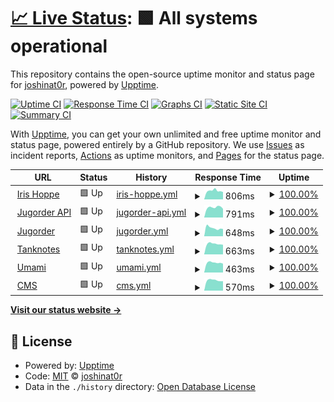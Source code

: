 # [📈 Live Status](https://joshinat0r.github.io/uptime): <!--live status--> **🟩 All systems operational**

This repository contains the open-source uptime monitor and status page for [joshinat0r](https://joshinat0r.github.io/uptime), powered by [Upptime](https://github.com/upptime/upptime).

[![Uptime CI](https://github.com/koj-co/upptime/workflows/Uptime%20CI/badge.svg)](https://github.com/koj-co/upptime/actions?query=workflow%3A%22Uptime+CI%22)
[![Response Time CI](https://github.com/koj-co/upptime/workflows/Response%20Time%20CI/badge.svg)](https://github.com/koj-co/upptime/actions?query=workflow%3A%22Response+Time+CI%22)
[![Graphs CI](https://github.com/koj-co/upptime/workflows/Graphs%20CI/badge.svg)](https://github.com/koj-co/upptime/actions?query=workflow%3A%22Graphs+CI%22)
[![Static Site CI](https://github.com/koj-co/upptime/workflows/Static%20Site%20CI/badge.svg)](https://github.com/koj-co/upptime/actions?query=workflow%3A%22Static+Site+CI%22)
[![Summary CI](https://github.com/koj-co/upptime/workflows/Summary%20CI/badge.svg)](https://github.com/koj-co/upptime/actions?query=workflow%3A%22Summary+CI%22)

With [Upptime](https://upptime.js.org), you can get your own unlimited and free uptime monitor and status page, powered entirely by a GitHub repository. We use [Issues](https://github.com/joshinat0r/uptime/issues) as incident reports, [Actions](https://github.com/joshinat0r/uptime/actions) as uptime monitors, and [Pages](https://joshinat0r.github.io/uptime) for the status page.

<!--start: status pages-->
<!-- This summary is generated by Upptime (https://github.com/upptime/upptime) -->
<!-- Do not edit this manually, your changes will be overwritten -->
<!-- prettier-ignore -->
| URL | Status | History | Response Time | Uptime |
| --- | ------ | ------- | ------------- | ------ |
| <img alt="" src="https://favicons.githubusercontent.com/irishoppe.com" height="13"> [Iris Hoppe](https://irishoppe.com) | 🟩 Up | [iris-hoppe.yml](https://github.com/joshinat0r/uptime/commits/HEAD/history/iris-hoppe.yml) | <details><summary><img alt="Response time graph" src="./graphs/iris-hoppe/response-time-week.png" height="20"> 806ms</summary><br><a href="https://joshinat0r.github.io/uptime/history/iris-hoppe"><img alt="Response time 943" src="https://img.shields.io/endpoint?url=https%3A%2F%2Fraw.githubusercontent.com%2Fjoshinat0r%2Fuptime%2FHEAD%2Fapi%2Firis-hoppe%2Fresponse-time.json"></a><br><a href="https://joshinat0r.github.io/uptime/history/iris-hoppe"><img alt="24-hour response time 698" src="https://img.shields.io/endpoint?url=https%3A%2F%2Fraw.githubusercontent.com%2Fjoshinat0r%2Fuptime%2FHEAD%2Fapi%2Firis-hoppe%2Fresponse-time-day.json"></a><br><a href="https://joshinat0r.github.io/uptime/history/iris-hoppe"><img alt="7-day response time 806" src="https://img.shields.io/endpoint?url=https%3A%2F%2Fraw.githubusercontent.com%2Fjoshinat0r%2Fuptime%2FHEAD%2Fapi%2Firis-hoppe%2Fresponse-time-week.json"></a><br><a href="https://joshinat0r.github.io/uptime/history/iris-hoppe"><img alt="30-day response time 1040" src="https://img.shields.io/endpoint?url=https%3A%2F%2Fraw.githubusercontent.com%2Fjoshinat0r%2Fuptime%2FHEAD%2Fapi%2Firis-hoppe%2Fresponse-time-month.json"></a><br><a href="https://joshinat0r.github.io/uptime/history/iris-hoppe"><img alt="1-year response time 943" src="https://img.shields.io/endpoint?url=https%3A%2F%2Fraw.githubusercontent.com%2Fjoshinat0r%2Fuptime%2FHEAD%2Fapi%2Firis-hoppe%2Fresponse-time-year.json"></a></details> | <details><summary><a href="https://joshinat0r.github.io/uptime/history/iris-hoppe">100.00%</a></summary><a href="https://joshinat0r.github.io/uptime/history/iris-hoppe"><img alt="All-time uptime 99.99%" src="https://img.shields.io/endpoint?url=https%3A%2F%2Fraw.githubusercontent.com%2Fjoshinat0r%2Fuptime%2FHEAD%2Fapi%2Firis-hoppe%2Fuptime.json"></a><br><a href="https://joshinat0r.github.io/uptime/history/iris-hoppe"><img alt="24-hour uptime 100.00%" src="https://img.shields.io/endpoint?url=https%3A%2F%2Fraw.githubusercontent.com%2Fjoshinat0r%2Fuptime%2FHEAD%2Fapi%2Firis-hoppe%2Fuptime-day.json"></a><br><a href="https://joshinat0r.github.io/uptime/history/iris-hoppe"><img alt="7-day uptime 100.00%" src="https://img.shields.io/endpoint?url=https%3A%2F%2Fraw.githubusercontent.com%2Fjoshinat0r%2Fuptime%2FHEAD%2Fapi%2Firis-hoppe%2Fuptime-week.json"></a><br><a href="https://joshinat0r.github.io/uptime/history/iris-hoppe"><img alt="30-day uptime 100.00%" src="https://img.shields.io/endpoint?url=https%3A%2F%2Fraw.githubusercontent.com%2Fjoshinat0r%2Fuptime%2FHEAD%2Fapi%2Firis-hoppe%2Fuptime-month.json"></a><br><a href="https://joshinat0r.github.io/uptime/history/iris-hoppe"><img alt="1-year uptime 99.99%" src="https://img.shields.io/endpoint?url=https%3A%2F%2Fraw.githubusercontent.com%2Fjoshinat0r%2Fuptime%2FHEAD%2Fapi%2Firis-hoppe%2Fuptime-year.json"></a></details>
| <img alt="" src="https://favicons.githubusercontent.com/api.jugorder.de" height="13"> [Jugorder API](https://api.jugorder.de/swagger) | 🟩 Up | [jugorder-api.yml](https://github.com/joshinat0r/uptime/commits/HEAD/history/jugorder-api.yml) | <details><summary><img alt="Response time graph" src="./graphs/jugorder-api/response-time-week.png" height="20"> 791ms</summary><br><a href="https://joshinat0r.github.io/uptime/history/jugorder-api"><img alt="Response time 783" src="https://img.shields.io/endpoint?url=https%3A%2F%2Fraw.githubusercontent.com%2Fjoshinat0r%2Fuptime%2FHEAD%2Fapi%2Fjugorder-api%2Fresponse-time.json"></a><br><a href="https://joshinat0r.github.io/uptime/history/jugorder-api"><img alt="24-hour response time 684" src="https://img.shields.io/endpoint?url=https%3A%2F%2Fraw.githubusercontent.com%2Fjoshinat0r%2Fuptime%2FHEAD%2Fapi%2Fjugorder-api%2Fresponse-time-day.json"></a><br><a href="https://joshinat0r.github.io/uptime/history/jugorder-api"><img alt="7-day response time 791" src="https://img.shields.io/endpoint?url=https%3A%2F%2Fraw.githubusercontent.com%2Fjoshinat0r%2Fuptime%2FHEAD%2Fapi%2Fjugorder-api%2Fresponse-time-week.json"></a><br><a href="https://joshinat0r.github.io/uptime/history/jugorder-api"><img alt="30-day response time 844" src="https://img.shields.io/endpoint?url=https%3A%2F%2Fraw.githubusercontent.com%2Fjoshinat0r%2Fuptime%2FHEAD%2Fapi%2Fjugorder-api%2Fresponse-time-month.json"></a><br><a href="https://joshinat0r.github.io/uptime/history/jugorder-api"><img alt="1-year response time 783" src="https://img.shields.io/endpoint?url=https%3A%2F%2Fraw.githubusercontent.com%2Fjoshinat0r%2Fuptime%2FHEAD%2Fapi%2Fjugorder-api%2Fresponse-time-year.json"></a></details> | <details><summary><a href="https://joshinat0r.github.io/uptime/history/jugorder-api">100.00%</a></summary><a href="https://joshinat0r.github.io/uptime/history/jugorder-api"><img alt="All-time uptime 99.99%" src="https://img.shields.io/endpoint?url=https%3A%2F%2Fraw.githubusercontent.com%2Fjoshinat0r%2Fuptime%2FHEAD%2Fapi%2Fjugorder-api%2Fuptime.json"></a><br><a href="https://joshinat0r.github.io/uptime/history/jugorder-api"><img alt="24-hour uptime 100.00%" src="https://img.shields.io/endpoint?url=https%3A%2F%2Fraw.githubusercontent.com%2Fjoshinat0r%2Fuptime%2FHEAD%2Fapi%2Fjugorder-api%2Fuptime-day.json"></a><br><a href="https://joshinat0r.github.io/uptime/history/jugorder-api"><img alt="7-day uptime 100.00%" src="https://img.shields.io/endpoint?url=https%3A%2F%2Fraw.githubusercontent.com%2Fjoshinat0r%2Fuptime%2FHEAD%2Fapi%2Fjugorder-api%2Fuptime-week.json"></a><br><a href="https://joshinat0r.github.io/uptime/history/jugorder-api"><img alt="30-day uptime 100.00%" src="https://img.shields.io/endpoint?url=https%3A%2F%2Fraw.githubusercontent.com%2Fjoshinat0r%2Fuptime%2FHEAD%2Fapi%2Fjugorder-api%2Fuptime-month.json"></a><br><a href="https://joshinat0r.github.io/uptime/history/jugorder-api"><img alt="1-year uptime 99.99%" src="https://img.shields.io/endpoint?url=https%3A%2F%2Fraw.githubusercontent.com%2Fjoshinat0r%2Fuptime%2FHEAD%2Fapi%2Fjugorder-api%2Fuptime-year.json"></a></details>
| <img alt="" src="https://favicons.githubusercontent.com/jugorder.de" height="13"> [Jugorder](https://jugorder.de) | 🟩 Up | [jugorder.yml](https://github.com/joshinat0r/uptime/commits/HEAD/history/jugorder.yml) | <details><summary><img alt="Response time graph" src="./graphs/jugorder/response-time-week.png" height="20"> 648ms</summary><br><a href="https://joshinat0r.github.io/uptime/history/jugorder"><img alt="Response time 667" src="https://img.shields.io/endpoint?url=https%3A%2F%2Fraw.githubusercontent.com%2Fjoshinat0r%2Fuptime%2FHEAD%2Fapi%2Fjugorder%2Fresponse-time.json"></a><br><a href="https://joshinat0r.github.io/uptime/history/jugorder"><img alt="24-hour response time 573" src="https://img.shields.io/endpoint?url=https%3A%2F%2Fraw.githubusercontent.com%2Fjoshinat0r%2Fuptime%2FHEAD%2Fapi%2Fjugorder%2Fresponse-time-day.json"></a><br><a href="https://joshinat0r.github.io/uptime/history/jugorder"><img alt="7-day response time 648" src="https://img.shields.io/endpoint?url=https%3A%2F%2Fraw.githubusercontent.com%2Fjoshinat0r%2Fuptime%2FHEAD%2Fapi%2Fjugorder%2Fresponse-time-week.json"></a><br><a href="https://joshinat0r.github.io/uptime/history/jugorder"><img alt="30-day response time 707" src="https://img.shields.io/endpoint?url=https%3A%2F%2Fraw.githubusercontent.com%2Fjoshinat0r%2Fuptime%2FHEAD%2Fapi%2Fjugorder%2Fresponse-time-month.json"></a><br><a href="https://joshinat0r.github.io/uptime/history/jugorder"><img alt="1-year response time 667" src="https://img.shields.io/endpoint?url=https%3A%2F%2Fraw.githubusercontent.com%2Fjoshinat0r%2Fuptime%2FHEAD%2Fapi%2Fjugorder%2Fresponse-time-year.json"></a></details> | <details><summary><a href="https://joshinat0r.github.io/uptime/history/jugorder">100.00%</a></summary><a href="https://joshinat0r.github.io/uptime/history/jugorder"><img alt="All-time uptime 99.99%" src="https://img.shields.io/endpoint?url=https%3A%2F%2Fraw.githubusercontent.com%2Fjoshinat0r%2Fuptime%2FHEAD%2Fapi%2Fjugorder%2Fuptime.json"></a><br><a href="https://joshinat0r.github.io/uptime/history/jugorder"><img alt="24-hour uptime 100.00%" src="https://img.shields.io/endpoint?url=https%3A%2F%2Fraw.githubusercontent.com%2Fjoshinat0r%2Fuptime%2FHEAD%2Fapi%2Fjugorder%2Fuptime-day.json"></a><br><a href="https://joshinat0r.github.io/uptime/history/jugorder"><img alt="7-day uptime 100.00%" src="https://img.shields.io/endpoint?url=https%3A%2F%2Fraw.githubusercontent.com%2Fjoshinat0r%2Fuptime%2FHEAD%2Fapi%2Fjugorder%2Fuptime-week.json"></a><br><a href="https://joshinat0r.github.io/uptime/history/jugorder"><img alt="30-day uptime 100.00%" src="https://img.shields.io/endpoint?url=https%3A%2F%2Fraw.githubusercontent.com%2Fjoshinat0r%2Fuptime%2FHEAD%2Fapi%2Fjugorder%2Fuptime-month.json"></a><br><a href="https://joshinat0r.github.io/uptime/history/jugorder"><img alt="1-year uptime 99.99%" src="https://img.shields.io/endpoint?url=https%3A%2F%2Fraw.githubusercontent.com%2Fjoshinat0r%2Fuptime%2FHEAD%2Fapi%2Fjugorder%2Fuptime-year.json"></a></details>
| <img alt="" src="https://favicons.githubusercontent.com/tanknotes.com" height="13"> [Tanknotes](https://tanknotes.com) | 🟩 Up | [tanknotes.yml](https://github.com/joshinat0r/uptime/commits/HEAD/history/tanknotes.yml) | <details><summary><img alt="Response time graph" src="./graphs/tanknotes/response-time-week.png" height="20"> 663ms</summary><br><a href="https://joshinat0r.github.io/uptime/history/tanknotes"><img alt="Response time 743" src="https://img.shields.io/endpoint?url=https%3A%2F%2Fraw.githubusercontent.com%2Fjoshinat0r%2Fuptime%2FHEAD%2Fapi%2Ftanknotes%2Fresponse-time.json"></a><br><a href="https://joshinat0r.github.io/uptime/history/tanknotes"><img alt="24-hour response time 611" src="https://img.shields.io/endpoint?url=https%3A%2F%2Fraw.githubusercontent.com%2Fjoshinat0r%2Fuptime%2FHEAD%2Fapi%2Ftanknotes%2Fresponse-time-day.json"></a><br><a href="https://joshinat0r.github.io/uptime/history/tanknotes"><img alt="7-day response time 663" src="https://img.shields.io/endpoint?url=https%3A%2F%2Fraw.githubusercontent.com%2Fjoshinat0r%2Fuptime%2FHEAD%2Fapi%2Ftanknotes%2Fresponse-time-week.json"></a><br><a href="https://joshinat0r.github.io/uptime/history/tanknotes"><img alt="30-day response time 703" src="https://img.shields.io/endpoint?url=https%3A%2F%2Fraw.githubusercontent.com%2Fjoshinat0r%2Fuptime%2FHEAD%2Fapi%2Ftanknotes%2Fresponse-time-month.json"></a><br><a href="https://joshinat0r.github.io/uptime/history/tanknotes"><img alt="1-year response time 743" src="https://img.shields.io/endpoint?url=https%3A%2F%2Fraw.githubusercontent.com%2Fjoshinat0r%2Fuptime%2FHEAD%2Fapi%2Ftanknotes%2Fresponse-time-year.json"></a></details> | <details><summary><a href="https://joshinat0r.github.io/uptime/history/tanknotes">100.00%</a></summary><a href="https://joshinat0r.github.io/uptime/history/tanknotes"><img alt="All-time uptime 99.99%" src="https://img.shields.io/endpoint?url=https%3A%2F%2Fraw.githubusercontent.com%2Fjoshinat0r%2Fuptime%2FHEAD%2Fapi%2Ftanknotes%2Fuptime.json"></a><br><a href="https://joshinat0r.github.io/uptime/history/tanknotes"><img alt="24-hour uptime 100.00%" src="https://img.shields.io/endpoint?url=https%3A%2F%2Fraw.githubusercontent.com%2Fjoshinat0r%2Fuptime%2FHEAD%2Fapi%2Ftanknotes%2Fuptime-day.json"></a><br><a href="https://joshinat0r.github.io/uptime/history/tanknotes"><img alt="7-day uptime 100.00%" src="https://img.shields.io/endpoint?url=https%3A%2F%2Fraw.githubusercontent.com%2Fjoshinat0r%2Fuptime%2FHEAD%2Fapi%2Ftanknotes%2Fuptime-week.json"></a><br><a href="https://joshinat0r.github.io/uptime/history/tanknotes"><img alt="30-day uptime 100.00%" src="https://img.shields.io/endpoint?url=https%3A%2F%2Fraw.githubusercontent.com%2Fjoshinat0r%2Fuptime%2FHEAD%2Fapi%2Ftanknotes%2Fuptime-month.json"></a><br><a href="https://joshinat0r.github.io/uptime/history/tanknotes"><img alt="1-year uptime 99.99%" src="https://img.shields.io/endpoint?url=https%3A%2F%2Fraw.githubusercontent.com%2Fjoshinat0r%2Fuptime%2FHEAD%2Fapi%2Ftanknotes%2Fuptime-year.json"></a></details>
| <img alt="" src="https://favicons.githubusercontent.com/stats.tanknotes.com" height="13"> [Umami](https://stats.tanknotes.com) | 🟩 Up | [umami.yml](https://github.com/joshinat0r/uptime/commits/HEAD/history/umami.yml) | <details><summary><img alt="Response time graph" src="./graphs/umami/response-time-week.png" height="20"> 463ms</summary><br><a href="https://joshinat0r.github.io/uptime/history/umami"><img alt="Response time 491" src="https://img.shields.io/endpoint?url=https%3A%2F%2Fraw.githubusercontent.com%2Fjoshinat0r%2Fuptime%2FHEAD%2Fapi%2Fumami%2Fresponse-time.json"></a><br><a href="https://joshinat0r.github.io/uptime/history/umami"><img alt="24-hour response time 417" src="https://img.shields.io/endpoint?url=https%3A%2F%2Fraw.githubusercontent.com%2Fjoshinat0r%2Fuptime%2FHEAD%2Fapi%2Fumami%2Fresponse-time-day.json"></a><br><a href="https://joshinat0r.github.io/uptime/history/umami"><img alt="7-day response time 463" src="https://img.shields.io/endpoint?url=https%3A%2F%2Fraw.githubusercontent.com%2Fjoshinat0r%2Fuptime%2FHEAD%2Fapi%2Fumami%2Fresponse-time-week.json"></a><br><a href="https://joshinat0r.github.io/uptime/history/umami"><img alt="30-day response time 497" src="https://img.shields.io/endpoint?url=https%3A%2F%2Fraw.githubusercontent.com%2Fjoshinat0r%2Fuptime%2FHEAD%2Fapi%2Fumami%2Fresponse-time-month.json"></a><br><a href="https://joshinat0r.github.io/uptime/history/umami"><img alt="1-year response time 491" src="https://img.shields.io/endpoint?url=https%3A%2F%2Fraw.githubusercontent.com%2Fjoshinat0r%2Fuptime%2FHEAD%2Fapi%2Fumami%2Fresponse-time-year.json"></a></details> | <details><summary><a href="https://joshinat0r.github.io/uptime/history/umami">100.00%</a></summary><a href="https://joshinat0r.github.io/uptime/history/umami"><img alt="All-time uptime 100.00%" src="https://img.shields.io/endpoint?url=https%3A%2F%2Fraw.githubusercontent.com%2Fjoshinat0r%2Fuptime%2FHEAD%2Fapi%2Fumami%2Fuptime.json"></a><br><a href="https://joshinat0r.github.io/uptime/history/umami"><img alt="24-hour uptime 100.00%" src="https://img.shields.io/endpoint?url=https%3A%2F%2Fraw.githubusercontent.com%2Fjoshinat0r%2Fuptime%2FHEAD%2Fapi%2Fumami%2Fuptime-day.json"></a><br><a href="https://joshinat0r.github.io/uptime/history/umami"><img alt="7-day uptime 100.00%" src="https://img.shields.io/endpoint?url=https%3A%2F%2Fraw.githubusercontent.com%2Fjoshinat0r%2Fuptime%2FHEAD%2Fapi%2Fumami%2Fuptime-week.json"></a><br><a href="https://joshinat0r.github.io/uptime/history/umami"><img alt="30-day uptime 100.00%" src="https://img.shields.io/endpoint?url=https%3A%2F%2Fraw.githubusercontent.com%2Fjoshinat0r%2Fuptime%2FHEAD%2Fapi%2Fumami%2Fuptime-month.json"></a><br><a href="https://joshinat0r.github.io/uptime/history/umami"><img alt="1-year uptime 100.00%" src="https://img.shields.io/endpoint?url=https%3A%2F%2Fraw.githubusercontent.com%2Fjoshinat0r%2Fuptime%2FHEAD%2Fapi%2Fumami%2Fuptime-year.json"></a></details>
| <img alt="" src="https://favicons.githubusercontent.com/cms.tanknotes.com" height="13"> [CMS](https://cms.tanknotes.com) | 🟩 Up | [cms.yml](https://github.com/joshinat0r/uptime/commits/HEAD/history/cms.yml) | <details><summary><img alt="Response time graph" src="./graphs/cms/response-time-week.png" height="20"> 570ms</summary><br><a href="https://joshinat0r.github.io/uptime/history/cms"><img alt="Response time 603" src="https://img.shields.io/endpoint?url=https%3A%2F%2Fraw.githubusercontent.com%2Fjoshinat0r%2Fuptime%2FHEAD%2Fapi%2Fcms%2Fresponse-time.json"></a><br><a href="https://joshinat0r.github.io/uptime/history/cms"><img alt="24-hour response time 523" src="https://img.shields.io/endpoint?url=https%3A%2F%2Fraw.githubusercontent.com%2Fjoshinat0r%2Fuptime%2FHEAD%2Fapi%2Fcms%2Fresponse-time-day.json"></a><br><a href="https://joshinat0r.github.io/uptime/history/cms"><img alt="7-day response time 570" src="https://img.shields.io/endpoint?url=https%3A%2F%2Fraw.githubusercontent.com%2Fjoshinat0r%2Fuptime%2FHEAD%2Fapi%2Fcms%2Fresponse-time-week.json"></a><br><a href="https://joshinat0r.github.io/uptime/history/cms"><img alt="30-day response time 610" src="https://img.shields.io/endpoint?url=https%3A%2F%2Fraw.githubusercontent.com%2Fjoshinat0r%2Fuptime%2FHEAD%2Fapi%2Fcms%2Fresponse-time-month.json"></a><br><a href="https://joshinat0r.github.io/uptime/history/cms"><img alt="1-year response time 603" src="https://img.shields.io/endpoint?url=https%3A%2F%2Fraw.githubusercontent.com%2Fjoshinat0r%2Fuptime%2FHEAD%2Fapi%2Fcms%2Fresponse-time-year.json"></a></details> | <details><summary><a href="https://joshinat0r.github.io/uptime/history/cms">100.00%</a></summary><a href="https://joshinat0r.github.io/uptime/history/cms"><img alt="All-time uptime 99.99%" src="https://img.shields.io/endpoint?url=https%3A%2F%2Fraw.githubusercontent.com%2Fjoshinat0r%2Fuptime%2FHEAD%2Fapi%2Fcms%2Fuptime.json"></a><br><a href="https://joshinat0r.github.io/uptime/history/cms"><img alt="24-hour uptime 100.00%" src="https://img.shields.io/endpoint?url=https%3A%2F%2Fraw.githubusercontent.com%2Fjoshinat0r%2Fuptime%2FHEAD%2Fapi%2Fcms%2Fuptime-day.json"></a><br><a href="https://joshinat0r.github.io/uptime/history/cms"><img alt="7-day uptime 100.00%" src="https://img.shields.io/endpoint?url=https%3A%2F%2Fraw.githubusercontent.com%2Fjoshinat0r%2Fuptime%2FHEAD%2Fapi%2Fcms%2Fuptime-week.json"></a><br><a href="https://joshinat0r.github.io/uptime/history/cms"><img alt="30-day uptime 100.00%" src="https://img.shields.io/endpoint?url=https%3A%2F%2Fraw.githubusercontent.com%2Fjoshinat0r%2Fuptime%2FHEAD%2Fapi%2Fcms%2Fuptime-month.json"></a><br><a href="https://joshinat0r.github.io/uptime/history/cms"><img alt="1-year uptime 99.99%" src="https://img.shields.io/endpoint?url=https%3A%2F%2Fraw.githubusercontent.com%2Fjoshinat0r%2Fuptime%2FHEAD%2Fapi%2Fcms%2Fuptime-year.json"></a></details>

<!--end: status pages-->

[**Visit our status website →**](https://joshinat0r.github.io/uptime)

## 📄 License

- Powered by: [Upptime](https://github.com/upptime/upptime)
- Code: [MIT](./LICENSE) © [joshinat0r](https://joshinat0r.github.io/uptime)
- Data in the `./history` directory: [Open Database License](https://opendatacommons.org/licenses/odbl/1-0/)
